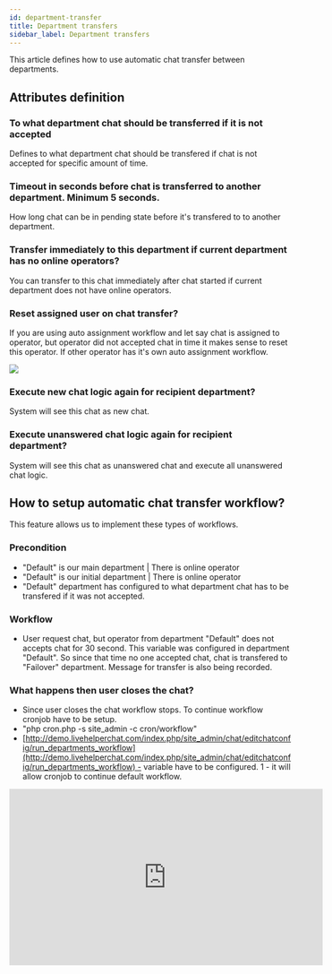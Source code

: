 ```yaml
---
id: department-transfer
title: Department transfers
sidebar_label: Department transfers
---
```


This article defines how to use automatic chat transfer between departments.

## Attributes definition

### To what department chat should be transferred if it is not accepted

Defines to what department chat should be transfered if chat is not accepted for specific amount of time.

### Timeout in seconds before chat is transferred to another department. Minimum 5 seconds.

How long chat can be in pending state before it's transfered to to another department.

### Transfer immediately to this department if current department has no online operators?

You can transfer to this chat immediately after chat started if current department does not have online operators.

### Reset assigned user on chat transfer?

If you are using auto assignment workflow and let say chat is assigned to operator, but operator did not accepted chat in time it makes sense to reset this operator. If other operator has it's own auto assignment workflow.

![](/img/department/department-transfer.jpg)

### Execute new chat logic again for recipient department?

System will see this chat as new chat.

### Execute unanswered chat logic again for recipient department?

System will see this chat as unanswered chat and execute all unanswered chat logic.

## How to setup automatic chat transfer workflow? 

This feature allows us to implement these types of workflows.

### Precondition

*   "Default" is our main department | There is online operator
*   "Default" is our initial department | There is online operator
*   "Default" department has configured to what department chat has to be transfered if it was not accepted.

### Workflow

*   User request chat, but operator from department "Default" does not accepts chat for 30 second. This variable was configured in department "Default". So since that time no one accepted chat, chat is transfered to "Failover" department. Message for transfer is also being recorded.

### What happens then user closes the chat?

*   Since user closes the chat workflow stops. To continue workflow cronjob have to be setup.
*   "php cron.php -s site_admin -c cron/workflow"
*   [http://demo.livehelperchat.com/index.php/site_admin/chat/editchatconfig/run_departments_workflow](http://demo.livehelperchat.com/index.php/site_admin/chat/editchatconfig/run_departments_workflow) - variable have to be configured. 1 - it will allow cronjob to continue default workflow.

<iframe width="560" height="315" src="https://www.youtube.com/embed/vA-Jik_vJPQ" frameborder="0" allow="accelerometer; autoplay; encrypted-media; gyroscope; picture-in-picture" allowfullscreen></iframe>
